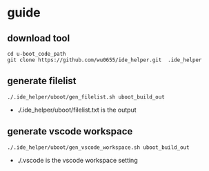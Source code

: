# guide

## download tool
```
cd u-boot_code_path
git clone https://github.com/wu0655/ide_helper.git  .ide_helper
```

## generate filelist
```
./.ide_helper/uboot/gen_filelist.sh uboot_build_out
```
- ./.ide_helper/uboot/filelist.txt is the output

## generate vscode workspace
```
./.ide_helper/uboot/gen_vscode_workspace.sh uboot_build_out
```
- ./.vscode  is the vscode workspace setting